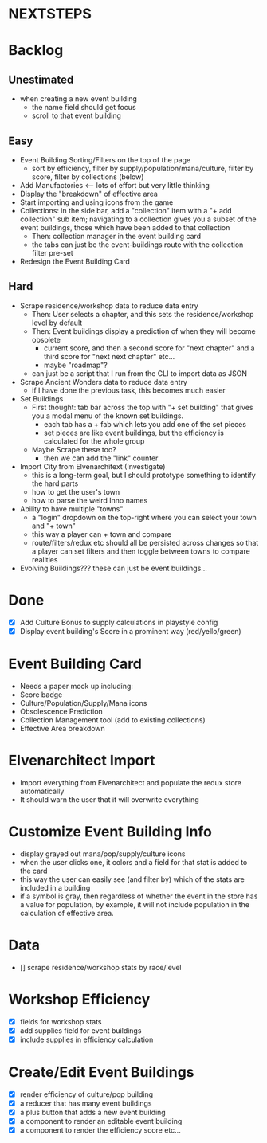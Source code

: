 NEXTSTEPS
=========

# Backlog

## Unestimated
 - when creating a new event building
   - the name field should get focus
   - scroll to that event building

## Easy
 - Event Building Sorting/Filters on the top of the page
   - sort by efficiency, filter by supply/population/mana/culture, filter by score, filter by collections (below)
 - Add Manufactories <-- lots of effort but very little thinking
 - Display the "breakdown" of effective area
 - Start importing and using icons from the game
 - Collections: in the side bar, add a "collection" item with a "+ add collection" sub item; navigating
   to a collection gives you a subset of the event buildings, those which have been added to that collection
   - Then: collection manager in the event building card
   - the tabs can just be the event-buildings route with the collection filter pre-set
 - Redesign the Event Building Card

## Hard
 - Scrape residence/workshop data to reduce data entry
   - Then: User selects a chapter, and this sets the residence/workshop level by default
   - Then: Event buildings display a prediction of when they will become obsolete
     - current score, and then a second score for "next chapter" and a third score for "next next chapter" etc...
     - maybe "roadmap"?
   - can just be a script that I run from the CLI to import data as JSON
 - Scrape Ancient Wonders data to reduce data entry
   - if I have done the previous task, this becomes much easier
 - Set Buildings
   - First thought: tab bar across the top with "+ set building" that gives you a modal menu of 
     the known set buildings.
     - each tab has a + fab which lets you add one of the set pieces
     - set pieces are like event buildings, but the efficiency is calculated for the whole group
   - Maybe Scrape these too?
     - then we can add the "link" counter
 - Import City from Elvenarchitext (Investigate)
   - this is a long-term goal, but I should prototype something to identify the hard parts
   - how to get the user's town
   - how to parse the weird Inno names
 - Ability to have multiple "towns" 
   - a "login" dropdown on the top-right where you can select your town and "+ town"
   - this way a player can + town and compare
   - route/filters/redux etc should all be persisted across changes so that a player can set filters
     and then toggle between towns to compare realities
 - Evolving Buildings??? these can just be event buildings...

# Done
 - [x] Add Culture Bonus to supply calculations in playstyle config
 - [x] Display event building's Score in a prominent way (red/yello/green)

# Event Building Card
 - Needs a paper mock up including:
 - Score badge
 - Culture/Population/Supply/Mana icons
 - Obsolescence Prediction
 - Collection Management tool (add to existing collections)
 - Effective Area breakdown

# Elvenarchitect Import
 - Import everything from Elvenarchitect and populate the redux store automatically
 - It should warn the user that it will overwrite everything

# Customize Event Building Info
 - display grayed out mana/pop/supply/culture icons
 - when the user clicks one, it colors and a field for that stat is added to the card
 - this way the user can easily see (and filter by) which of the stats are included in a building
 - if a symbol is gray, then regardless of whether the event in the store has a value for population,
   by example, it will not include population in the calculation of effective area.

# Data
 - [] scrape residence/workshop stats by race/level

# Workshop Efficiency
 - [x] fields for workshop stats
 - [x] add supplies field for event buildings
 - [x] include supplies in efficiency calculation

# Create/Edit Event Buildings
 - [x] render efficiency of culture/pop building
 - [x] a reducer that has many event buildings
 - [x] a plus button that adds a new event building
 - [x] a component to render an editable event building
 - [x] a component to render the efficiency score etc...
